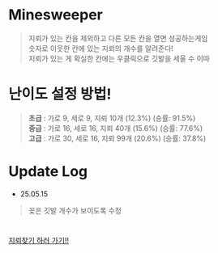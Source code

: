 # Minesweeper

> 지뢰가 있는 칸을 제외하고 다른 모든 칸을 열면 성공하는게임<br/>
숫자로 이웃한 칸에 있는 지뢰의 개수를 알려준다!<br/>
지뢰가 있는 게 확실한 칸에는 우클릭으로 깃발을 세울 수 이따

# 난이도 설정 방법!
> **초급** : 가로 9, 세로 9, 지뢰 10개 (12.3%) (승률: 91.5%)<br/>
**중급** : 가로 16, 세로 16, 지뢰 40개 (15.6%) (승률: 77.6%)<br/>
**고급** : 가로 30, 세로 16, 지뢰 99개 (20.6%) (승률: 37.8%)

# Update Log

- 25.05.15
> 꽂은 깃발 개수가 보이도록 수정

#

[지뢰찾기 하러 가기!!](https://gyuriling.github.io/Minesweeper/)
